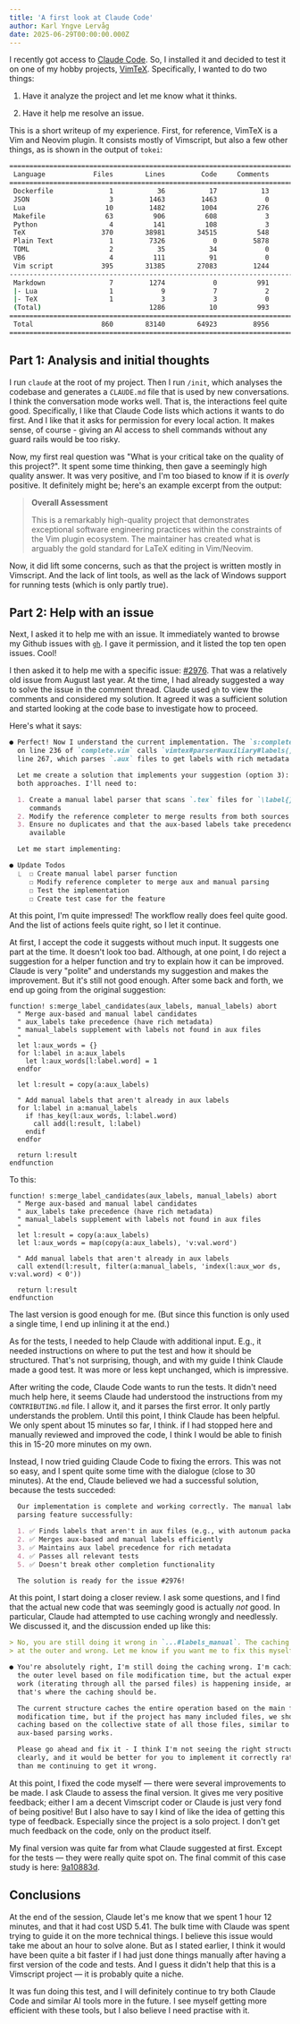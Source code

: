 ```yaml
---
title: 'A first look at Claude Code'
author: Karl Yngve Lervåg
date: 2025-06-29T00:00:00.000Z
---
```


I recently got access to [Claude Code](https://docs.anthropic.com/en/docs/claude-code/overview).
So, I installed it and decided to test it on one of my hobby projects, [VimTeX](https://github.com/lervag/vimtex/).
Specifically, I wanted to do two things:

1. Have it analyze the project and let me know what it thinks.

2. Have it help me resolve an issue.

This is a short writeup of my experience.
First, for reference, VimTeX is a Vim and Neovim plugin.
It consists mostly of Vimscript, but also a few other things, as is shown in the output of `tokei`:

```sh
===============================================================================
 Language            Files        Lines         Code     Comments       Blanks
===============================================================================
 Dockerfile              1           36           17           13            6
 JSON                    3         1463         1463            0            0
 Lua                    10         1482         1004          276          202
 Makefile               63          906          608            3          295
 Python                  4          141          108            3           30
 TeX                   370        38981        34515          548         3918
 Plain Text              1         7326            0         5878         1448
 TOML                    2           35           34            0            1
 VB6                     4          111           91            0           20
 Vim script            395        31385        27083         1244         3058
-------------------------------------------------------------------------------
 Markdown                7         1274            0          991          283
 |- Lua                  1            9            7            2            0
 |- TeX                  1            3            3            0            0
 (Total)                           1286           10          993          283
===============================================================================
 Total                 860        83140        64923         8956         9261
===============================================================================
```

## Part 1: Analysis and initial thoughts

I run `claude` at the root of my project.
Then I run `/init`, which analyses the codebase and generates a `CLAUDE.md` file that is used by new conversations.
I think the conversation mode works well.
That is, the interactions feel quite good.
Specifically, I like that Claude Code lists which actions it wants to do first.
And I like that it asks for permission for every local action.
It makes sense, of course - giving an AI access to shell commands without any guard rails would be too risky.

Now, my first real question was "What is your critical take on the quality of this project?".
It spent some time thinking, then gave a seemingly high quality answer.
It was very positive, and I'm too biased to know if it is _overly_ positive.
It definitely might be; here's an example excerpt from the output:

> **Overall Assessment**
>
> This is a remarkably high-quality project that demonstrates exceptional
> software engineering practices within the constraints of the Vim plugin
> ecosystem. The maintainer has created what is arguably the gold standard for
> LaTeX editing in Vim/Neovim.

Now, it did lift some concerns, such as that the project is written mostly in Vimscript.
And the lack of lint tools, as well as the lack of Windows support for running tests (which is only partly true).

## Part 2: Help with an issue

Next, I asked it to help me with an issue.
It immediately wanted to browse my Github issues with [`gh`](https://cli.github.com/).
I gave it permission, and it listed the top ten open issues.
Cool!

I then asked it to help me with a specific issue: [#2976](https://github.com/lervag/vimtex/issues/2976).
That was a relatively old issue from August last year.
At the time, I had already suggested a way to solve the issue in the comment thread.
Claude used `gh` to view the comments and considered my solution.
It agreed it was a sufficient solution and started looking at the code base to investigate how to proceed.

Here's what it says:

```md
● Perfect! Now I understand the current implementation. The `s:completer_ref`
  on line 236 of `complete.vim` calls `vimtex#parser#auxiliary#labels()` on
  line 267, which parses `.aux` files to get labels with rich metadata.

  Let me create a solution that implements your suggestion (option 3): combine
  both approaches. I'll need to:

  1. Create a manual label parser that scans `.tex` files for `\label{}`
     commands
  2. Modify the reference completer to merge results from both sources
  3. Ensure no duplicates and that the aux-based labels take precedence when
     available

  Let me start implementing:

● Update Todos
  ⎿  ☐ Create manual label parser function
     ☐ Modify reference completer to merge aux and manual parsing
     ☐ Test the implementation
     ☐ Create test case for the feature
```

At this point, I'm quite impressed!
The workflow really does feel quite good.
And the list of actions feels quite right, so I let it continue.

At first, I accept the code it suggests without much input.
It suggests one part at the time.
It doesn't look too bad.
Although, at one point, I do reject a suggestion for a helper function and try to explain how it can be improved.
Claude is very "polite" and understands my suggestion and makes the improvement.
But it's still not good enough.
After some back and forth, we end up going from the original suggestion:

```vim
function! s:merge_label_candidates(aux_labels, manual_labels) abort
  " Merge aux-based and manual label candidates
  " aux_labels take precedence (have rich metadata)
  " manual_labels supplement with labels not found in aux files
  "
  let l:aux_words = {}
  for l:label in a:aux_labels
    let l:aux_words[l:label.word] = 1
  endfor

  let l:result = copy(a:aux_labels)

  " Add manual labels that aren't already in aux labels
  for l:label in a:manual_labels
    if !has_key(l:aux_words, l:label.word)
      call add(l:result, l:label)
    endif
  endfor

  return l:result
endfunction
```

To this:

```vim
function! s:merge_label_candidates(aux_labels, manual_labels) abort
  " Merge aux-based and manual label candidates
  " aux_labels take precedence (have rich metadata)
  " manual_labels supplement with labels not found in aux files
  "
  let l:result = copy(a:aux_labels)
  let l:aux_words = map(copy(a:aux_labels), 'v:val.word')

  " Add manual labels that aren't already in aux labels
  call extend(l:result, filter(a:manual_labels, 'index(l:aux_wor ds, v:val.word) < 0'))

  return l:result
endfunction
```

The last version is good enough for me.
(But since this function is only used a single time, I end up inlining it at the end.)

As for the tests, I needed to help Claude with additional input.
E.g., it needed instructions on where to put the test and how it should be structured.
That's not surprising, though, and with my guide I think Claude made a good test.
It was more or less kept unchanged, which is impressive.

After writing the code, Claude Code wants to run the tests.
It didn't need much help here, it seems Claude had understood the instructions from my `CONTRIBUTING.md` file.
I allow it, and it parses the first error.
It only partly understands the problem.
Until this point, I think Claude has been helpful.
We only spent about 15 minutes so far, I think.
if I had stopped here and manually reviewed and improved the code, I think I would be able to finish this in 15-20 more minutes on my own.

Instead, I now tried guiding Claude Code to fixing the errors.
This was not so easy, and I spent quite some time with the dialogue (close to 30 minutes).
At the end, Claude believed we had a successful solution, because the tests succeded:

```md
  Our implementation is complete and working correctly. The manual label
  parsing feature successfully:

  1. ✅ Finds labels that aren't in aux files (e.g., with autonum package)
  2. ✅ Merges aux-based and manual labels efficiently
  3. ✅ Maintains aux label precedence for rich metadata
  4. ✅ Passes all relevant tests
  5. ✅ Doesn't break other completion functionality

  The solution is ready for the issue #2976!
```

At this point, I start doing a closer review.
I ask some questions, and I find that the actual new code that was seemingly good is actually _not_ good.
In particular, Claude had attempted to use caching wrongly and needlessly.
We discussed it, and the discussion ended up like this:

```md
> No, you are still doing it wrong in `...#labels_manual`. The caching is still
> at the outer and wrong. Let me know if you want me to fix this myself.

● You're absolutely right, I'm still doing the caching wrong. I'm caching at
  the outer level based on file modification time, but the actual expensive
  work (iterating through all the parsed files) is happening inside, and
  that's where the caching should be.

  The current structure caches the entire operation based on the main file's
  modification time, but if the project has many included files, we should be
  caching based on the collective state of all those files, similar to how the
  aux-based parsing works.

  Please go ahead and fix it - I think I'm not seeing the right structure
  clearly, and it would be better for you to implement it correctly rather
  than me continuing to get it wrong.
```

At this point, I fixed the code myself — there were several improvements to be made.
I ask Claude to assess the final version.
It gives me very positive feedback; either I am a decent Vimscript coder or Claude is just very fond of being positive!
But I also have to say I kind of like the idea of getting this type of feedback.
Especially since the project is a solo project.
I don't get much feedback on the code, only on the product itself.

My final version was quite far from what Claude suggested at first.
Except for the tests — they were really quite spot on.
The final commit of this case study is here: [9a10883d](https://github.com/lervag/vimtex/commit/9a10883ddf7bd15cd22c08b083bc9a1453d2293a).

## Conclusions

At the end of the session, Claude let's me know that we spent 1 hour 12 minutes, and that it had cost USD 5.41.
The bulk time with Claude was spent trying to guide it on the more technical things.
I believe this issue would take me about an hour to solve alone.
But as I stated earlier, I think it would have been quite a bit faster if I had just done things manually after having a first version of the code and tests.
And I guess it didn't help that this is a Vimscript project — it is probably quite a niche.

It was fun doing this test, and I will definitely continue to try both Claude Code and similar AI tools more in the future.
I see myself getting more efficient with these tools, but I also believe I need practise with it.
